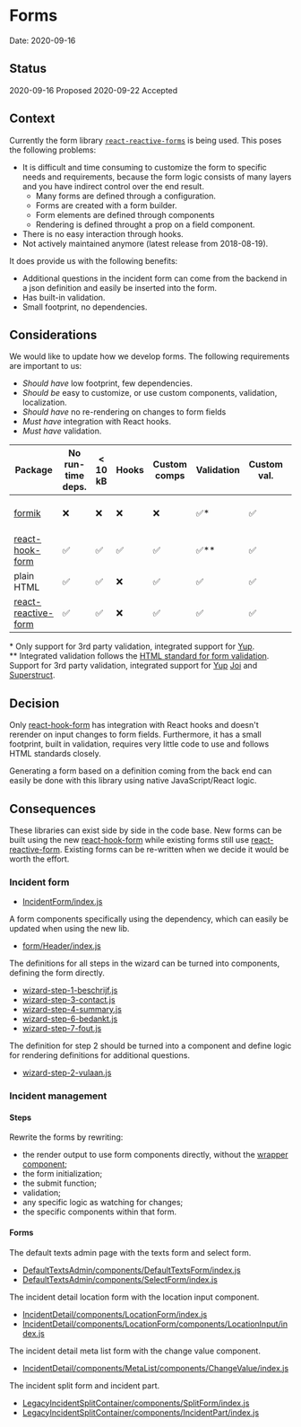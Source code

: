 # Forms

Date: 2020-09-16

## Status

2020-09-16 Proposed
2020-09-22 Accepted

## Context

Currently the form library [`react-reactive-forms`](https://github.com/bietkul/react-reactive-form) is being used. This poses the following problems:

- It is difficult and time consuming to customize the form to specific needs and requirements, because the form logic consists of many layers and you have indirect control over the end result.
  - Many forms are defined through a configuration.
  - Forms are created with a form builder.
  - Form elements are defined through components
  - Rendering is defined throught a prop on a field component.
- There is no easy interaction through hooks.
- Not actively maintained anymore (latest release from 2018-08-19).

It does provide us with the following benefits:

- Additional questions in the incident form can come from the backend in a json definition and easily be inserted into the form.
- Has built-in validation.
- Small footprint, no dependencies.

## Considerations

We would like to update how we develop forms. The following requirements are
important to us:

- _Should have_ low footprint, few dependencies.
- _Should be_ easy to customize, or use custom components, validation, localization.
- _Should have_ no re-rendering on changes to form fields
- _Must have_ integration with React hooks.
- _Must have_ validation.

| Package                                                               | No run-time deps. | < 10 kB | Hooks | Custom comps | Validation | Custom val. | i18n | No re-render | Stargazers | Updated       |
| --------------------------------------------------------------------- | ----------------- | ------- | ----- | ------------ | ---------- | ----------- | ---- | ------------ | ---------- | ------------- |
| [formik](https://github.com/jaredpalmer/formik)                       | ❌                | ❌      | ❌    | ❌           | ✅\*       | ✅          | ✅   | ❌           | 24.5k      | 2 months ago  |
| [react-hook-form](https://github.com/react-hook-form/react-hook-form) | ✅                | ✅      | ✅    | ✅           | ✅\*\*     | ✅          | ✅   | ✅           | 14.1k      | recently      |
| plain HTML                                                            | ✅                | ✅      | ❌    | ✅           | ✅         | ✅          | ✅   | ✅           | –          | –             |
| [react-reactive-form](https://github.com/bietkul/react-reactive-form) | ✅                | ✅      | ❌    | ✅           | ✅         | ✅          | ❌   | ❌           | 250        | 25 months ago |

\* Only support for 3rd party validation, integrated support for [Yup](https://github.com/jquense/yup).\
\*\* Integrated validation follows the [HTML standard for form validation](https://developer.mozilla.org/en-US/docs/Learn/HTML/Forms/Form_validation). Support for 3rd party validation, integrated support for [Yup](https://github.com/jquense/yup) [Joi](https://github.com/hapijs/joi) and [Superstruct](https://github.com/ianstormtaylor/superstruct).

## Decision

Only [react-hook-form](https://github.com/react-hook-form/react-hook-form) has integration with React hooks and doesn't rerender on input changes to form fields. Furthermore, it has a small footprint, built in validation, requires very little code to use and follows HTML standards closely.

Generating a form based on a definition coming from the back end can easily be done with this library using native JavaScript/React logic.

## Consequences

These libraries can exist side by side in the code base. New forms can be built using the new [react-hook-form](https://github.com/react-hook-form/react-hook-form) while existing forms still use [react-reactive-form](https://github.com/bietkul/react-reactive-form). Existing forms can be re-written when we decide it would be worth the effort.

### Incident form

- [IncidentForm/index.js](../../src/signals/incident/components/IncidentForm/index.js)

A form components specifically using the dependency, which can easily be updated when using the new lib.

- [form/Header/index.js](../../src/signals/incident/components/form/Header/index.js)

The definitions for all steps in the wizard can be turned into components, defining the form directly.

- [wizard-step-1-beschrijf.js](../../src/signals/incident/definitions/wizard-step-1-beschrijf.js)
- [wizard-step-3-contact.js](../../src/signals/incident/definitions/wizard-step-3-contact.js)
- [wizard-step-4-summary.js](../../src/signals/incident/definitions/wizard-step-5-summary.js)
- [wizard-step-6-bedankt.js](../../src/signals/incident/definitions/wizard-step-6-bedankt.js)
- [wizard-step-7-fout.js](../../src/signals/incident/definitions/wizard-step-7-fout.js)

The definition for step 2 should be turned into a component and define logic for rendering definitions for additional questions.

- [wizard-step-2-vulaan.js](../../src/signals/incident/definitions/wizard-step-2-vulaan.js)

### Incident management

#### Steps

Rewrite the forms by rewriting:

- the render output to use form components directly, without the [wrapper component](../../src/signals/incident-management/components/FieldControlWrapper/index.js);
- the form initialization;
- the submit function;
- validation;
- any specific logic as watching for changes;
- the specific components within that form.

#### Forms

The default texts admin page with the texts form and select form.

- [DefaultTextsAdmin/components/DefaultTextsForm/index.js](../../src/signals/incident-management/containers/DefaultTextsAdmin/components/DefaultTextsForm/index.js)
- [DefaultTextsAdmin/components/SelectForm/index.js](../../src/signals/incident-management/containers/DefaultTextsAdmin/components/SelectForm/index.js)

The incident detail location form with the location input component.

- [IncidentDetail/components/LocationForm/index.js](../../src/signals/incident-management/containers/IncidentDetail/components/LocationForm/index.js)
- [IncidentDetail/components/LocationForm/components/LocationInput/index.js](../../src/signals/incident-management/containers/IncidentDetail/components/LocationForm/components/LocationInput/index.js)

The incident detail meta list form with the change value component.

- [IncidentDetail/components/MetaList/components/ChangeValue/index.js](../../src/signals/incident-management/containers/IncidentDetail/components/MetaList/components/ChangeValue/index.js)

The incident split form and incident part.

- [LegacyIncidentSplitContainer/components/SplitForm/index.js](../../src/signals/incident-management/containers/LegacyIncidentSplitContainer/components/SplitForm/index.js)
- [LegacyIncidentSplitContainer/components/IncidentPart/index.js](../../src/signals/incident-management/containers/LegacyIncidentSplitContainer/components/IncidentPart/index.js)
